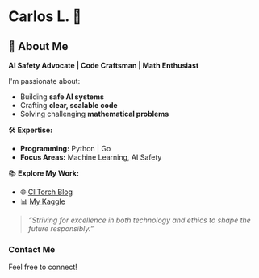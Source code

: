 # Carlos L. 🌟  

## 👋 About Me  
**AI Safety Advocate | Code Craftsman | Math Enthusiast**  

I'm passionate about:  
- Building **safe AI systems**  
- Crafting **clear, scalable code**  
- Solving challenging **mathematical problems**  

🛠️ **Expertise:**  
- **Programming:** Python | Go  
- **Focus Areas:** Machine Learning, AI Safety  

📚 **Explore My Work:**  
- 🌐 [CllTorch Blog](https://cllspy.github.io/CllTorch-Blog/)  
- 📊 [My Kaggle](https://www.kaggle.com/carloscll)  

> *“Striving for excellence in both technology and ethics to shape the future responsibly.”*

### **Contact Me**  
Feel free to connect!  
